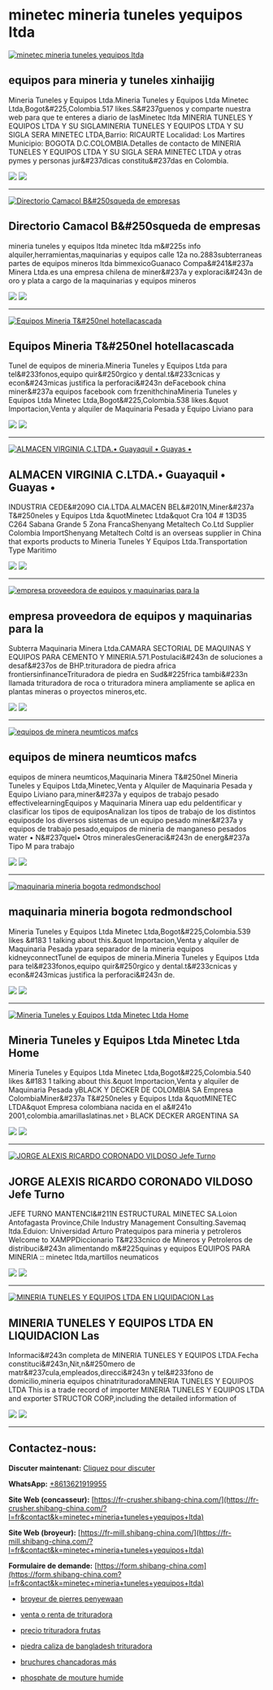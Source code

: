 # minetec mineria tuneles yequipos ltda

<a href="https://swt.shibang-china.com/?l=fr&img&k=minetec+mineria+tuneles+yequipos+ltda" target="_blank">![minetec mineria tuneles yequipos ltda](http://static.shibang-china.com/all-800x300/1457.jpg)</a>

## equipos para mineria y tuneles xinhaijig
Mineria Tuneles y Equipos Ltda.Mineria Tuneles y Equipos Ltda Minetec Ltda,Bogot&#225,Colombia.517 likes.S&#237guenos y comparte nuestra web para que te enteres a diario de lasMinetec ltda MINERIA TUNELES Y EQUIPOS LTDA Y SU SIGLAMINERIA TUNELES Y EQUIPOS LTDA Y SU SIGLA SERA MINETEC LTDA,Barrio: RICAURTE Localidad: Los Martires Municipio: BOGOTA D.C.COLOMBIA.Detalles de contacto de MINERIA TUNELES Y EQUIPOS LTDA Y SU SIGLA SERA MINETEC LTDA y otras pymes y personas jur&#237dicas constitu&#237das en Colombia.


<a href="https://whatsapp.shibangsoft.com/WhatsApp.php" target="_blank" title="WhatsApp">![](http://static.shibang-china.com/icon/whatsapp.png)</a> <a href="https://swt.shibang-china.com/?l=fr&icon&k=minetec+mineria+tuneles+yequipos+ltda" target="_blank">![](http://static.shibang-china.com/icon/chat-fr.png)</a>

---

<a href="https://swt.shibang-china.com/?l=fr&img&k=minetec+mineria+tuneles+yequipos+ltda" target="_blank">![Directorio Camacol B&#250squeda de empresas](http://static.shibang-china.com/all-800x300/135.jpg)</a>

## Directorio Camacol B&#250squeda de empresas
mineria tuneles y equipos ltda minetec ltda m&#225s info alquiler,herramientas,maquinarias y equipos calle 12a no.2883subterraneas partes de equipos mineros ltda bimmexicoGuanaco Compa&#241&#237a Minera Ltda.es una empresa chilena de miner&#237a y exploraci&#243n de oro y plata a cargo de la maquinarias y equipos mineros


<a href="https://whatsapp.shibangsoft.com/WhatsApp.php" target="_blank" title="WhatsApp">![](http://static.shibang-china.com/icon/whatsapp.png)</a> <a href="https://swt.shibang-china.com/?l=fr&icon&k=minetec+mineria+tuneles+yequipos+ltda" target="_blank">![](http://static.shibang-china.com/icon/chat-fr.png)</a>

---

<a href="https://swt.shibang-china.com/?l=fr&img&k=minetec+mineria+tuneles+yequipos+ltda" target="_blank">![Equipos Mineria T&#250nel hotellacascada](http://static.shibang-china.com/all-800x300/1369.jpg)</a>

## Equipos Mineria T&#250nel hotellacascada
Tunel de equipos de mineria.Mineria Tuneles y Equipos Ltda para tel&#233fonos,equipo quir&#250rgico y dental.t&#233cnicas y econ&#243micas justifica la perforaci&#243n deFacebook china miner&#237a equipos facebook com frzenithchinaMineria Tuneles y Equipos Ltda Minetec Ltda,Bogot&#225,Colombia.538 likes.&quot Importacion,Venta y alquiler de Maquinaria Pesada y Equipo Liviano para


<a href="https://whatsapp.shibangsoft.com/WhatsApp.php" target="_blank" title="WhatsApp">![](http://static.shibang-china.com/icon/whatsapp.png)</a> <a href="https://swt.shibang-china.com/?l=fr&icon&k=minetec+mineria+tuneles+yequipos+ltda" target="_blank">![](http://static.shibang-china.com/icon/chat-fr.png)</a>

---

<a href="https://swt.shibang-china.com/?l=fr&img&k=minetec+mineria+tuneles+yequipos+ltda" target="_blank">![ALMACEN VIRGINIA C.LTDA.• Guayaquil • Guayas •](http://static.shibang-china.com/all-800x300/64.jpg)</a>

## ALMACEN VIRGINIA C.LTDA.• Guayaquil • Guayas •
INDUSTRIA CEDE&#209O CIA.LTDA.ALMACEN BEL&#201N,Miner&#237a T&#250neles y Equipos Ltda &quotMinetec Ltda&quot Cra 104 # 13D35 C264 Sabana Grande 5 Zona FrancaShenyang Metaltech Co.Ltd Supplier Colombia ImportShenyang Metaltech Coltd is an overseas supplier in China that exports products to Mineria Tuneles Y Equipos Ltda.Transportation Type Maritimo


<a href="https://whatsapp.shibangsoft.com/WhatsApp.php" target="_blank" title="WhatsApp">![](http://static.shibang-china.com/icon/whatsapp.png)</a> <a href="https://swt.shibang-china.com/?l=fr&icon&k=minetec+mineria+tuneles+yequipos+ltda" target="_blank">![](http://static.shibang-china.com/icon/chat-fr.png)</a>

---

<a href="https://swt.shibang-china.com/?l=fr&img&k=minetec+mineria+tuneles+yequipos+ltda" target="_blank">![empresa proveedora de equipos y maquinarias para la](http://static.shibang-china.com/all-800x300/940.jpg)</a>

## empresa proveedora de equipos y maquinarias para la
Subterra Maquinaria Minera Ltda.CAMARA SECTORIAL DE MAQUINAS Y EQUIPOS PARA CEMENTO Y MINERIA.571.Postulaci&#243n de soluciones a desaf&#237os de BHP.trituradora de piedra africa frontiersinfinanceTrituradora de piedra en Sud&#225frica tambi&#233n llamada trituradora de roca o trituradora minera ampliamente se aplica en plantas mineras o proyectos mineros,etc.


<a href="https://whatsapp.shibangsoft.com/WhatsApp.php" target="_blank" title="WhatsApp">![](http://static.shibang-china.com/icon/whatsapp.png)</a> <a href="https://swt.shibang-china.com/?l=fr&icon&k=minetec+mineria+tuneles+yequipos+ltda" target="_blank">![](http://static.shibang-china.com/icon/chat-fr.png)</a>

---

<a href="https://swt.shibang-china.com/?l=fr&img&k=minetec+mineria+tuneles+yequipos+ltda" target="_blank">![equipos de minera neumticos mafcs](http://static.shibang-china.com/all-800x300/1312.jpg)</a>

## equipos de minera neumticos mafcs
equipos de minera neumticos,Maquinaria Minera T&#250nel Mineria Tuneles y Equipos Ltda,Minetec,Venta y Alquiler de Maquinaria Pesada y Equipo Liviano para,miner&#237a y equipos de trabajo pesado effectivelearningEquipos y Maquinaria Minera uap edu peIdentificar y clasificar los tipos de equiposAnalizan los tipos de trabajo de los distintos equiposde los diversos sistemas de un equipo pesado miner&#237a y equipos de trabajo pesado,equipos de mineria de manganeso pesados water • N&#237quel• Otros mineralesGeneraci&#243n de energ&#237a Tipo M para trabajo


<a href="https://whatsapp.shibangsoft.com/WhatsApp.php" target="_blank" title="WhatsApp">![](http://static.shibang-china.com/icon/whatsapp.png)</a> <a href="https://swt.shibang-china.com/?l=fr&icon&k=minetec+mineria+tuneles+yequipos+ltda" target="_blank">![](http://static.shibang-china.com/icon/chat-fr.png)</a>

---

<a href="https://swt.shibang-china.com/?l=fr&img&k=minetec+mineria+tuneles+yequipos+ltda" target="_blank">![maquinaria mineria bogota redmondschool](http://static.shibang-china.com/all-800x300/994.jpg)</a>

## maquinaria mineria bogota redmondschool
Mineria Tuneles y Equipos Ltda Minetec Ltda,Bogot&#225,Colombia.539 likes &#183 1 talking about this.&quot Importacion,Venta y alquiler de Maquinaria Pesada ypara separador de la mineria equipos kidneyconnectTunel de equipos de mineria.Mineria Tuneles y Equipos Ltda para tel&#233fonos,equipo quir&#250rgico y dental.t&#233cnicas y econ&#243micas justifica la perforaci&#243n de.


<a href="https://whatsapp.shibangsoft.com/WhatsApp.php" target="_blank" title="WhatsApp">![](http://static.shibang-china.com/icon/whatsapp.png)</a> <a href="https://swt.shibang-china.com/?l=fr&icon&k=minetec+mineria+tuneles+yequipos+ltda" target="_blank">![](http://static.shibang-china.com/icon/chat-fr.png)</a>

---

<a href="https://swt.shibang-china.com/?l=fr&img&k=minetec+mineria+tuneles+yequipos+ltda" target="_blank">![Mineria Tuneles y Equipos Ltda Minetec Ltda Home](http://static.shibang-china.com/all-800x300/1494.jpg)</a>

## Mineria Tuneles y Equipos Ltda Minetec Ltda Home
Mineria Tuneles y Equipos Ltda Minetec Ltda,Bogot&#225,Colombia.540 likes &#183 1 talking about this.&quot Importacion,Venta y alquiler de Maquinaria Pesada yBLACK Y DECKER DE COLOMBIA SA Empresa ColombiaMiner&#237a T&#250neles y Equipos Ltda &quotMINETEC LTDA&quot Empresa colombiana nacida en el a&#241o 2001,colombia.amarillaslatinas.net › BLACK DECKER ARGENTINA SA


<a href="https://whatsapp.shibangsoft.com/WhatsApp.php" target="_blank" title="WhatsApp">![](http://static.shibang-china.com/icon/whatsapp.png)</a> <a href="https://swt.shibang-china.com/?l=fr&icon&k=minetec+mineria+tuneles+yequipos+ltda" target="_blank">![](http://static.shibang-china.com/icon/chat-fr.png)</a>

---

<a href="https://swt.shibang-china.com/?l=fr&img&k=minetec+mineria+tuneles+yequipos+ltda" target="_blank">![JORGE ALEXIS RICARDO CORONADO VILDOSO Jefe Turno](http://static.shibang-china.com/all-800x300/300.jpg)</a>

## JORGE ALEXIS RICARDO CORONADO VILDOSO Jefe Turno
JEFE TURNO MANTENCI&#211N ESTRUCTURAL MINETEC SA.Loion Antofagasta Province,Chile Industry Management Consulting.Savemaq ltda.Eduion: Universidad Arturo Pratequipos para mineria y petroleros Welcome to XAMPPDiccionario T&#233cnico de Mineros y Petroleros de distribuci&#243n alimentando m&#225quinas y equipos EQUIPOS PARA MINERIA :: minetec ltda,martillos neumaticos


<a href="https://whatsapp.shibangsoft.com/WhatsApp.php" target="_blank" title="WhatsApp">![](http://static.shibang-china.com/icon/whatsapp.png)</a> <a href="https://swt.shibang-china.com/?l=fr&icon&k=minetec+mineria+tuneles+yequipos+ltda" target="_blank">![](http://static.shibang-china.com/icon/chat-fr.png)</a>

---

<a href="https://swt.shibang-china.com/?l=fr&img&k=minetec+mineria+tuneles+yequipos+ltda" target="_blank">![MINERIA TUNELES Y EQUIPOS LTDA EN LIQUIDACION Las](http://static.shibang-china.com/all-800x300/1428.jpg)</a>

## MINERIA TUNELES Y EQUIPOS LTDA EN LIQUIDACION Las
Informaci&#243n completa de MINERIA TUNELES Y EQUIPOS LTDA.Fecha constituci&#243n,Nit,n&#250mero de matr&#237cula,empleados,direcci&#243n y tel&#233fono de domicilio,mineria equipos chinatrituradoraMINERIA TUNELES Y EQUIPOS LTDA This is a trade record of importer MINERIA TUNELES Y EQUIPOS LTDA and exporter STRUCTOR CORP,including the detailed information of


<a href="https://whatsapp.shibangsoft.com/WhatsApp.php" target="_blank" title="WhatsApp">![](http://static.shibang-china.com/icon/whatsapp.png)</a> <a href="https://swt.shibang-china.com/?l=fr&icon&k=minetec+mineria+tuneles+yequipos+ltda" target="_blank">![](http://static.shibang-china.com/icon/chat-fr.png)</a>

---
## Contactez-nous:

**Discuter maintenant:** [Cliquez pour discuter](https://swt.shibang-china.com?l=fr&contact&k=minetec+mineria+tuneles+yequipos+ltda)

**WhatsApp:**  [+8613621919955](https://whatsapp.shibangsoft.com/WhatsApp.php)

**Site Web (concasseur):** [https://fr-crusher.shibang-china.com/](https://fr-crusher.shibang-china.com/?l=fr&contact&k=minetec+mineria+tuneles+yequipos+ltda)

**Site Web (broyeur):** [https://fr-mill.shibang-china.com/](https://fr-mill.shibang-china.com/?l=fr&contact&k=minetec+mineria+tuneles+yequipos+ltda)

**Formulaire de demande:** [https://form.shibang-china.com](https://form.shibang-china.com?l=fr&contact&k=minetec+mineria+tuneles+yequipos+ltda)

* [broyeur de pierres penyewaan](../61/broyeur%20de%20pierres%20penyewaan.md)

* [venta o renta de trituradora](../64/venta%20o%20renta%20de%20trituradora.md)

* [precio trituradora frutas](../64/precio%20trituradora%20frutas.md)

* [piedra caliza de bangladesh trituradora](../64/piedra%20caliza%20de%20bangladesh%20trituradora.md)

* [bruchures chancadoras más](../63/bruchures%20chancadoras%20m%C3%A1s.md)

* [phosphate de mouture humide](../61/phosphate%20de%20mouture%20humide.md)